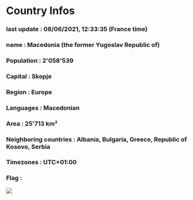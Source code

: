 # Country  Infos
### last update : 08/06/2021, 12:33:35 (France time)

### name : Macedonia (the former Yugoslav Republic of)
### Population : 2'058'539
### Capital : Skopje
### Region : Europe
### Languages : Macedonian
### Area : 25'713 km²
### Neighboring countries : Albania, Bulgaria, Greece, Republic of Kosovo, Serbia
### Timezones : UTC+01:00

### Flag :
![](https://restcountries.eu/data/mkd.svg)